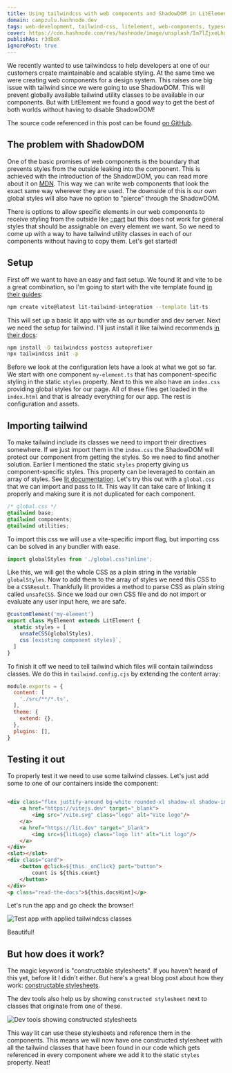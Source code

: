 ```yaml
---
title: Using tailwindcss with web components and ShadowDOM in LitElement
domain: campzulu.hashnode.dev
tags: web-development, tailwind-css, litelement, web-components, typescript, vite
cover: https://cdn.hashnode.com/res/hashnode/image/unsplash/Im7lZjxeLhg/upload/v1666377414880/YI2XLcTuz.jpeg?w=1600&h=840&fit=crop&crop=entropy&auto=compress,format&format=webp
publishAs: r3dDoX
ignorePost: true
---
```


We recently wanted to use tailwindcss to help developers at one of our customers create maintainable
and scalable styling. At the same time we were creating web components for a design system. This
raises one big issue with tailwind since we were going to use ShadowDOM. This will prevent globally
available tailwind utility classes to be available in our components. But with LitElement we found a
good way to get the best of both worlds without having to disable ShadowDOM!

The source code referenced in this post can be
found [on GitHub](https://github.com/r3dDoX/lit-tailwind-integration).

## The problem with ShadowDOM

One of the basic promises of web components is the boundary that prevents styles from the outside
leaking into the component. This is achieved with the introduction of the ShadowDOM, you can read
more about it on
[MDN](https://developer.mozilla.org/en-US/docs/Web/Web_Components/Using_shadow_DOM). This way we can
write web components that look the exact same way wherever they are used. The downside of this is
our own global styles will also have no option to "pierce" through the ShadowDOM.

There is options to allow specific elements in our web components to receive styling from the
outside like [::part](https://developer.mozilla.org/en-US/docs/Web/CSS/::part) but this does not
work for general styles that should be assignable on every element we want. So we need to come up
with a way to have tailwind utility classes in each of our components without having to copy them.
Let's get started!

## Setup

First off we want to have an easy and fast setup. We found lit and vite to be a great combination,
so I'm going to start with the vite template found [in their guides](https://vitejs.dev/guide/):

```bash
npm create vite@latest lit-tailwind-integration --template lit-ts
```

This will set up a basic lit app with vite as our bundler and dev server. Next we need the setup for
tailwind. I'll just install it like tailwind
recommends [in their docs](https://tailwindcss.com/docs/guides/vite#vue):

```bash
npm install -D tailwindcss postcss autoprefixer
npx tailwindcss init -p
```

Before we look at the configuration lets have a look at what we got so far. We start with one
component `my-element.ts` that has component-specific styling in the static `styles` property. Next
to this we also have an `index.css` providing global styles for our page. All of these files get
loaded in the `index.html` and that is already everything for our app. The rest is configuration and
assets.

## Importing tailwind

To make tailwind include its classes we need to import their directives somewhere. If we just import
them in the `index.css` the ShadowDOM will protect our component from getting the styles. So we need
to find another solution. Earlier I mentioned the static `styles` property giving us
component-specific styles. This property can be leveraged to contain an array of styles.
See [lit documentation](https://lit.dev/docs/components/styles/). Let's try this out with
a `global.css` that we can import and pass to lit. This way lit can take care of linking it properly
and making sure it is not duplicated for each component.

```css
/* global.css */
@tailwind base;
@tailwind components;
@tailwind utilities;
```

To import this css we will use a vite-specific import flag, but importing css can be solved in any
bundler with ease.

```typescript
import globalStyles from './global.css?inline';
```

Like this, we will get the whole CSS as a plain string in the variable `globalStyles`. Now to add
them to the array of styles we need this CSS to be a `CSSResult`. Thankfully lit provides a method
to parse CSS as plain string called `unsafeCSS`. Since we load our own CSS file and do not import
or evaluate any user input here, we are safe.

```typescript
@customElement('my-element')
export class MyElement extends LitElement {
  static styles = [
    unsafeCSS(globalStyles),
    css`[existing component styles]`,
  ]
}
```

To finish it off we need to tell tailwind which files will contain tailwindcss classes. We do this
in `tailwind.config.cjs` by extending the content array:

```javascript
module.exports = {
  content: [
    './src/**/*.ts',
  ],
  theme: {
    extend: {},
  },
  plugins: [],
}
```

## Testing it out

To properly test it we need to use some tailwind classes. Let's just add some to one of our
containers inside the component:

```html

<div class="flex justify-around bg-white rounded-xl shadow-xl shadow-indigo-500/40">
    <a href="https://vitejs.dev" target="_blank">
        <img src="/vite.svg" class="logo" alt="Vite logo"/>
    </a>
    <a href="https://lit.dev" target="_blank">
        <img src=${litLogo} class="logo lit" alt="Lit logo"/>
    </a>
</div>
<slot></slot>
<div class="card">
    <button @click=${this._onClick} part="button">
        count is ${this.count}
    </button>
</div>
<p class="read-the-docs">${this.docsHint}</p>
```

Let's run the app and go check the browser!

![Test app with applied tailwindcss classes](https://cdn.hashnode.com/res/hashnode/image/upload/v1666381244612/c4nqXwrVA.png?auto=compress)

Beautiful!

## But how does it work?

The magic keyword is "constructable stylesheets". If you haven't heard of this yet, before lit I
didn't either. But here's a great blog post about how they work:
[constructable stylesheets](https://web.dev/constructable-stylesheets/).

The dev tools also help us by showing `constructed stylesheet` next to classes that originate from
one of these.

![Dev tools showing constructed stylesheets](https://cdn.hashnode.com/res/hashnode/image/upload/v1666381493758/kwWhB-665.png?auto=compress)

This way lit can use these stylesheets and reference them in the components. This means we will now
have one constructed stylesheet with all the tailwind classes that have been found in our code which
gets referenced in every component where we add it to the static `styles` property. Neat!
